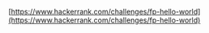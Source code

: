 [https://www.hackerrank.com/challenges/fp-hello-world](https://www.hackerrank.com/challenges/fp-hello-world)

